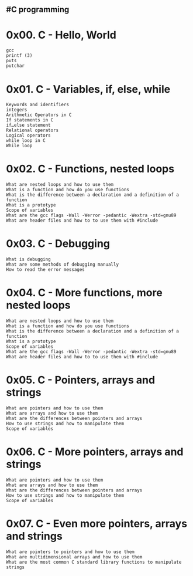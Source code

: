 #C programming
---------------
# 0x00. C - Hello, World
    gcc
    printf (3)
    puts
    putchar
# 0x01. C - Variables, if, else, while
    Keywords and identifiers
    integers
    Arithmetic Operators in C
    If statements in C
    if…else statement
    Relational operators
    Logical operators
    while loop in C
    While loop 
# 0x02. C - Functions, nested loops
    What are nested loops and how to use them
    What is a function and how do you use functions
    What is the difference between a declaration and a definition of a function
    What is a prototype
    Scope of variables
    What are the gcc flags -Wall -Werror -pedantic -Wextra -std=gnu89
    What are header files and how to to use them with #include
# 0x03. C - Debugging
    What is debugging
    What are some methods of debugging manually
    How to read the error messages
# 0x04. C - More functions, more nested loops
    What are nested loops and how to use them
    What is a function and how do you use functions
    What is the difference between a declaration and a definition of a function
    What is a prototype
    Scope of variables
    What are the gcc flags -Wall -Werror -pedantic -Wextra -std=gnu89
    What are header files and how to to use them with #include
# 0x05. C - Pointers, arrays and strings
    What are pointers and how to use them
    What are arrays and how to use them
    What are the differences between pointers and arrays
    How to use strings and how to manipulate them
    Scope of variables
# 0x06. C - More pointers, arrays and strings
    What are pointers and how to use them
    What are arrays and how to use them
    What are the differences between pointers and arrays
    How to use strings and how to manipulate them
    Scope of variables
# 0x07. C - Even more pointers, arrays and strings
    What are pointers to pointers and how to use them
    What are multidimensional arrays and how to use them
    What are the most common C standard library functions to manipulate strings


